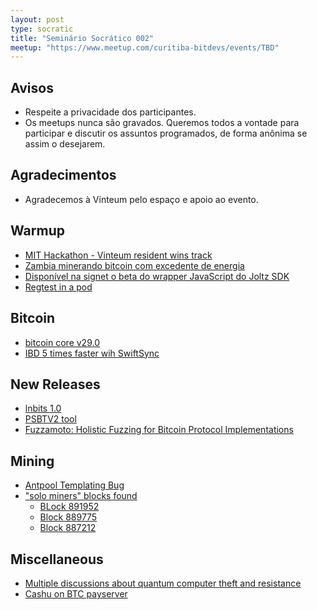 ```yaml
---
layout: post
type: socratic
title: "Seminário Socrático 002"
meetup: "https://www.meetup.com/curitiba-bitdevs/events/TBD"
---
```


## Avisos
- Respeite a privacidade dos participantes.
- Os meetups nunca são gravados. Queremos todos a vontade para participar e discutir os assuntos programados, de forma anônima se assim o desejarem.

## Agradecimentos
- Agradecemos à Vinteum pelo espaço e apoio ao evento.


## Warmup
- [MIT Hackathon - Vinteum resident wins track](https://x.com/Vinteum_org/status/1909000853052109294)
- [Zambia minerando bitcoin com excedente de energia](https://www.bbc.com/news/articles/cly4xe373p4o)
- [Disponível na signet o beta do wrapper JavaScript do Joltz SDK](https://x.com/PresidioBitcoin/status/1909625011692069160)
- [Regtest in a pod](https://www.youtube.com/watch?v=zofo5k9Cwcg)

## Bitcoin
- [bitcoin core v29.0](https://github.com/bitcoin/bitcoin/blob/master/doc/release-notes/release-notes-29.0.md)
- [IBD 5 times faster wih SwiftSync](https://gist.github.com/RubenSomsen/a61a37d14182ccd78760e477c78133cd)

## New Releases
- [lnbits 1.0](https://github.com/lnbits/lnbits/releases)
- [PSBTV2 tool](https://bip370.org/)
- [Fuzzamoto: Holistic Fuzzing for Bitcoin Protocol Implementations](https://github.com/dergoegge/fuzzamoto)

## Mining
- [Antpool Templating Bug](https://b10c.me/observations/14-antpool-and-friends-invalid-mining-jobs/)
- ["solo miners" blocks found](https://mempool.space/mining/pool/solock)
    - [BLock 891952](https://mempool.space/block/000000000000000000003d9a1a59f93a992c0858d3d15627a87fe5649b76563e)
    - [Block 889775](https://x.com/ckpooldev)
    - [Block 887212](https://cointelegraph.com/news/solo-bitcoin-miner-wins-block-using-tiny-cheap-bitcoin-miner)

## Miscellaneous
- [Multiple discussions about quantum computer theft and resistance](https://bitcoinops.org/en/newsletters/2025/04/04/)
- [Cashu on BTC payserver](https://x.com/callebtc/status/1904683530929504474?t=poH147-Q618WPSbN9RYt4Q&s=19)